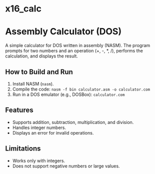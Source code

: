 # x16_calc

# Assembly Calculator (DOS)

A simple calculator for DOS written in assembly (NASM). The program prompts for two numbers and an operation (+, -, *, /), performs the calculation, and displays the result.

## How to Build and Run
1. Install NASM (`nasm`).
2. Compile the code: `nasm -f bin calculator.asm -o calculator.com`
3. Run in a DOS emulator (e.g., DOSBox): `calculator.com`

## Features
- Supports addition, subtraction, multiplication, and division.
- Handles integer numbers.
- Displays an error for invalid operations.

## Limitations
- Works only with integers.
- Does not support negative numbers or large values.
